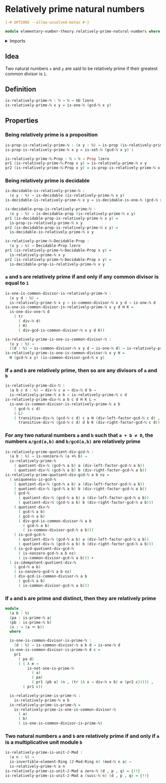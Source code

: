 # Relatively prime natural numbers

```agda
{-# OPTIONS --allow-unsolved-metas #-}

module elementary-number-theory.relatively-prime-natural-numbers where
```

<details><summary>Imports</summary>

```agda
open import elementary-number-theory.addition-natural-numbers
open import elementary-number-theory.divisibility-integers
open import elementary-number-theory.divisibility-natural-numbers
open import elementary-number-theory.equality-natural-numbers
open import elementary-number-theory.greatest-common-divisor-natural-numbers
open import elementary-number-theory.integers
open import elementary-number-theory.modular-arithmetic
open import elementary-number-theory.multiplication-integers
open import elementary-number-theory.natural-numbers
open import elementary-number-theory.prime-numbers
open import elementary-number-theory.rings-of-modular-arithmetic

open import foundation.decidable-propositions
open import foundation.decidable-types
open import foundation.dependent-pair-types
open import foundation.identity-types
open import foundation.negation
open import foundation.propositions
open import foundation.transport-along-identifications
open import foundation.universe-levels

open import ring-theory
```

</details>

## Idea

Two natural numbers `x` and `y` are said to be relatively prime if their
greatest common divisor is `1`.

## Definition

```agda
is-relatively-prime-ℕ : ℕ → ℕ → UU lzero
is-relatively-prime-ℕ x y = is-one-ℕ (gcd-ℕ x y)
```

## Properties

### Being relatively prime is a proposition

```agda
is-prop-is-relatively-prime-ℕ : (x y : ℕ) → is-prop (is-relatively-prime-ℕ x y)
is-prop-is-relatively-prime-ℕ x y = is-set-ℕ (gcd-ℕ x y) 1

is-relatively-prime-ℕ-Prop : ℕ → ℕ → Prop lzero
pr1 (is-relatively-prime-ℕ-Prop x y) = is-relatively-prime-ℕ x y
pr2 (is-relatively-prime-ℕ-Prop x y) = is-prop-is-relatively-prime-ℕ x y
```

### Being relatively prime is decidable

```agda
is-decidable-is-relatively-prime-ℕ :
  (x y : ℕ) → is-decidable (is-relatively-prime-ℕ x y)
is-decidable-is-relatively-prime-ℕ x y = is-decidable-is-one-ℕ (gcd-ℕ x y)

is-decidable-prop-is-relatively-prime-ℕ :
  (x y : ℕ) → is-decidable-prop (is-relatively-prime-ℕ x y)
pr1 (is-decidable-prop-is-relatively-prime-ℕ x y) =
  is-prop-is-relatively-prime-ℕ x y
pr2 (is-decidable-prop-is-relatively-prime-ℕ x y) =
  is-decidable-is-relatively-prime-ℕ x y

is-relatively-prime-ℕ-Decidable-Prop :
  (x y : ℕ) → Decidable-Prop lzero
pr1 (is-relatively-prime-ℕ-Decidable-Prop x y) =
  is-relatively-prime-ℕ x y
pr2 (is-relatively-prime-ℕ-Decidable-Prop x y) =
  is-decidable-prop-is-relatively-prime-ℕ x y
```

### `a` and `b` are relatively prime if and only if any common divisor is equal to `1`

```agda
is-one-is-common-divisor-is-relatively-prime-ℕ :
  (x y d : ℕ) →
  is-relatively-prime-ℕ x y → is-common-divisor-ℕ x y d → is-one-ℕ d
is-one-is-common-divisor-is-relatively-prime-ℕ x y d H K =
  is-one-div-one-ℕ d
    ( tr
      ( div-ℕ d)
      ( H)
      ( div-gcd-is-common-divisor-ℕ x y d K))

is-relatively-prime-is-one-is-common-divisor-ℕ :
  (x y : ℕ) →
  ((d : ℕ) → is-common-divisor-ℕ x y d → is-one-ℕ d) → is-relatively-prime-ℕ x y
is-relatively-prime-is-one-is-common-divisor-ℕ x y H =
  H (gcd-ℕ x y) (is-common-divisor-gcd-ℕ x y)
```

### If `a` and `b` are relatively prime, then so are any divisors of `a` and `b`

```agda
is-relatively-prime-div-ℕ :
  (a b c d : ℕ) → div-ℕ c a → div-ℕ d b →
  is-relatively-prime-ℕ a b → is-relatively-prime-ℕ c d
is-relatively-prime-div-ℕ a b c d H K L =
  is-one-is-common-divisor-is-relatively-prime-ℕ a b
    ( gcd-ℕ c d)
    ( L)
    ( transitive-div-ℕ (gcd-ℕ c d) c a H (div-left-factor-gcd-ℕ c d) ,
      transitive-div-ℕ (gcd-ℕ c d) d b K (div-right-factor-gcd-ℕ c d))
```

### For any two natural numbers `a` and `b` such that `a + b ≠ 0`, the numbers `a/gcd(a,b)` and `b/gcd(a,b)` are relatively prime

```agda
is-relatively-prime-quotient-div-gcd-ℕ :
  (a b : ℕ) → is-nonzero-ℕ (a +ℕ b) →
  is-relatively-prime-ℕ
    ( quotient-div-ℕ (gcd-ℕ a b) a (div-left-factor-gcd-ℕ a b))
    ( quotient-div-ℕ (gcd-ℕ a b) b (div-right-factor-gcd-ℕ a b))
is-relatively-prime-quotient-div-gcd-ℕ a b nz =
  ( uniqueness-is-gcd-ℕ
    ( quotient-div-ℕ (gcd-ℕ a b) a (div-left-factor-gcd-ℕ a b))
    ( quotient-div-ℕ (gcd-ℕ a b) b (div-right-factor-gcd-ℕ a b))
    ( gcd-ℕ
      ( quotient-div-ℕ (gcd-ℕ a b) a (div-left-factor-gcd-ℕ a b))
      ( quotient-div-ℕ (gcd-ℕ a b) b (div-right-factor-gcd-ℕ a b)))
    ( quotient-div-ℕ
      ( gcd-ℕ a b)
      ( gcd-ℕ a b)
      ( div-gcd-is-common-divisor-ℕ a b
        ( gcd-ℕ a b)
        ( is-common-divisor-gcd-ℕ a b)))
    ( is-gcd-gcd-ℕ
      ( quotient-div-ℕ (gcd-ℕ a b) a (div-left-factor-gcd-ℕ a b))
      ( quotient-div-ℕ (gcd-ℕ a b) b (div-right-factor-gcd-ℕ a b)))
    ( is-gcd-quotient-div-gcd-ℕ
      ( is-nonzero-gcd-ℕ a b nz)
      ( is-common-divisor-gcd-ℕ a b))) ∙
  ( is-idempotent-quotient-div-ℕ
    ( gcd-ℕ a b)
    ( is-nonzero-gcd-ℕ a b nz)
    ( div-gcd-is-common-divisor-ℕ a b
      ( gcd-ℕ a b)
      ( is-common-divisor-gcd-ℕ a b)))
```

### If `a` and `b` are prime and distinct, then they are relatively prime

```agda
module _
  (a b : ℕ)
  (pa : is-prime-ℕ a)
  (pb : is-prime-ℕ b)
  (n : ¬ (a ＝ b))
  where

  is-one-is-common-divisor-is-prime-ℕ :
    (d : ℕ) → is-common-divisor-ℕ a b d → is-one-ℕ d
  is-one-is-common-divisor-is-prime-ℕ d c =
    pr1
      ( pa d)
      ( ( λ e →
          is-not-one-is-prime-ℕ
            ( a)
            ( pa)
            ( pr1 (pb a) (n , (tr (λ x → div-ℕ x b) e (pr2 c))))) ,
        ( pr1 c))

  is-relatively-prime-is-prime-ℕ :
    is-relatively-prime-ℕ a b
  is-relatively-prime-is-prime-ℕ =
    is-relatively-prime-is-one-is-common-divisor-ℕ
      ( a)
      ( b)
      ( is-one-is-common-divisor-is-prime-ℕ)
```

### Two natural numbers `a` and `b` are relatively prime if and only if `a` is a multiplicative unit module `b`

```agda
is-relatively-prime-is-unit-ℤ-Mod :
  (a n : ℕ) →
  is-invertible-element-Ring (ℤ-Mod-Ring n) (mod-ℕ n a) →
  is-relatively-prime-ℕ a n
is-relatively-prime-is-unit-ℤ-Mod a zero-ℕ (d , p , q) = {!!}
is-relatively-prime-is-unit-ℤ-Mod a (succ-ℕ n) (d , p , q) = {!!}
```
